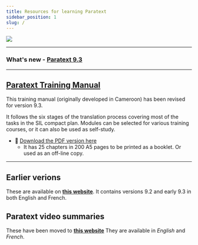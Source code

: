 ```yaml
---
title: Resources for learning Paratext 
sidebar_position: 1
slug: /
---
```


![](pathname:///img/cropped-PT9-web-banner.png)  

----

### What's new - [Paratext 9.3](Video-summaries/00-Whats-new.md)

----

## [Paratext Training Manual](Training-Manual/00-Overview.md)
This training manual (originally developed in Cameroon) has been revised for version 9.3. 

It follows the six stages of the translation process covering most of the tasks in the SIL compact plan. Modules can be selected for various training courses, or it can also be used as self-study.

- :book: [Download the PDF version here](pathname:///img/Ptx-man-en-9.3.pdf)  
  - It has 25 chapters in 200 A5 pages to be printed as a booklet. Or used as an off-line copy.
 
---   

## Earlier verions 
These are available on [**this website**](https://JenniBeadle/paratextmanversions/). It contains versions 9.2 and early 9.3 in both English and French. 

## Paratext video summaries
These have been moved to [**this website**](https://jennibeadle.github.io/paratext-vidsum/) They are available in *English* and *French*.
